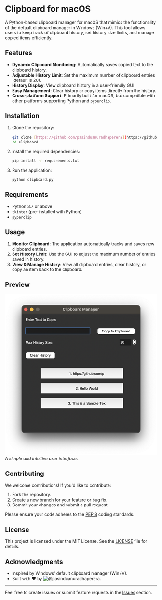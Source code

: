 # Clipboard for macOS  

A Python-based clipboard manager for macOS that mimics the functionality of the default clipboard manager in Windows (Win+V). This tool allows users to keep track of clipboard history, set history size limits, and manage copied items efficiently.  

## Features  
- **Dynamic Clipboard Monitoring**: Automatically saves copied text to the clipboard history.  
- **Adjustable History Limit**: Set the maximum number of clipboard entries (default is 20).  
- **History Display**: View clipboard history in a user-friendly GUI.  
- **Easy Management**: Clear history or copy items directly from the history.  
- **Cross-platform Support**: Primarily built for macOS, but compatible with other platforms supporting Python and `pyperclip`.  

## Installation  

1. Clone the repository:  
   ```bash  
   git clone [https://github.com/pasinduanuradhaperera](https://github.com/pasinduanuradhaperera)/Clipboard.git  
   cd Clipboard  
   ```  

2. Install the required dependencies:  
   ```bash  
   pip install -r requirements.txt  
   ```  

3. Run the application:  
   ```bash  
   python clipboard.py  
   ```  

## Requirements  
- Python 3.7 or above  
- `tkinter` (pre-installed with Python)  
- `pyperclip`  

## Usage  

1. **Monitor Clipboard**: The application automatically tracks and saves new clipboard entries.  
2. **Set History Limit**: Use the GUI to adjust the maximum number of entries saved in history.  
3. **View & Manage History**: View all clipboard entries, clear history, or copy an item back to the clipboard.  

## Preview  
![Clipboard App Preview](https://raw.githubusercontent.com/pasinduanuradhaperera/ClipBoard/bcc63a3c875e90a2f2f0405b3280c6fd1346876f/Ui%20.png)  
*A simple and intuitive user interface.*

## Contributing  

We welcome contributions! If you'd like to contribute:  

1. Fork the repository.  
2. Create a new branch for your feature or bug fix.  
3. Commit your changes and submit a pull request.  

Please ensure your code adheres to the [PEP 8](https://pep8.org/) coding standards.  

## License  

This project is licensed under the MIT License. See the [LICENSE](LICENSE) file for details.  

## Acknowledgments  

- Inspired by Windows' default clipboard manager (Win+V).  
- Built with ❤️ by ![@pasinduanuradhaperera](https://github.com/pasinduanuradhaperera).  

---

Feel free to create issues or submit feature requests in the [Issues](https://github.com/pasinduanuradhaperera/Clipboard/issues) section.

